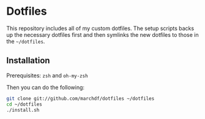 Dotfiles
========
This repository includes all of my custom dotfiles. The setup scripts backs up the necessary dotfiles first and then symlinks the new dotfiles to those in the `~/dotfiles`.

Installation
------------

Prerequisites: `zsh` and `oh-my-zsh`

Then you can do the following:
``` bash
git clone git://github.com/marchdf/dotfiles ~/dotfiles
cd ~/dotfiles
./install.sh
```
